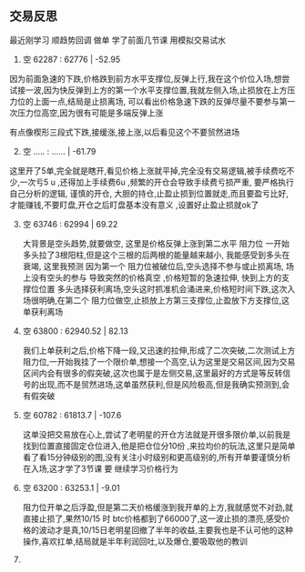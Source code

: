 ## 交易反思

最近刚学习 顺趋势回调 做单  学了前面几节课  用模拟交易试水

1.  空   62287  :  62776      |   -52.95        

   因为前面急速的下跌,价格跌到前方水平支撑位,反弹上行,我在这个价位入场,想尝试接一波,因为快反弹到上方的第一个水平支撑位置,我就左侧入场,止损放在上方压力位的上面一点,结局是止损离场,      可以看出价格急速下跌的反弹尽量不要参与第一次压力位高空,因为很有可能是多端反弹上涨

   有点像楔形三段式下跌,接缓涨,接上涨,以后看见这个不要贸然进场

2.  空   .....  : ......      |   -61.79     

   这里开了5单,完全就是瞎开,看见价格上涨就平掉,完全没有交易逻辑,被手续费吃不少,一次亏5 u ,还得加上手续费6u ,频繁的开仓会导致手续费亏损严重,       要严格执行自己分析的逻辑, 谨慎的开仓, 大胆的持仓,止盈止损到位置就走,而且要盈亏比好,才能赚钱,不要盯盘,开仓之后盯盘基本没有意义 ,设置好止盈止损就ok了     

3. 空   63746  :  62994      |   69.22      

   大背景是空头趋势,就要做空,   这里是价格反弹上涨到第二水平 阻力位 一开始多头拉了3根阳柱,但是这个三根的后两根的能量越来越小,   我能感受到多头在衰竭,   这里我预测  因为第一个 阻力位被破位后,空头选择不参与或止损离场, 场上没有空头的参与   导致突然的价格真空 ,价格短暂的急速拉伸,     快到上方的支撑位位置  多头选择获利离场,空头这时抓准机会涌进来,价格短时间下跌,这次入场很明确,在第二个 阻力位做空,止损放上方第三支撑位,止盈放下方支撑位,这单获利离场

4. 空   63800  :  62940.52      |   82.13

   我们上单获利之后,价格下降一段,又迅速的拉伸,形成了二次突破,二次测试上方阻力位,一开始我挂了一个限价单,想接一个高空,认为这里是交易区间,因为交易区间内会有很多的假突破,这次也属于是左侧交易,这里最好的方式是等反转信号的出现,而不是贸然进场,这单虽然获利,但是风险极高,但是我确实预测到,会有假突破

5. 空   60782  :  61813.7      |   -107.6

   这单没把交易放在心上,尝试了老明星的开仓方法就是开很多限价单,以前我是找到位置直接固定仓位进入,他是把仓位分10份 ,来拉均价的玩法,这里只是简单看了看15分钟级别的图,没有关注小时级别和更高级别的,所有开单要谨慎分析在入场,这才学了3节课 要 继续学习价格行为

6. 空   63200  :  63253.1      |   -9.01

   阻力位开单之后浮盈,但是第二天价格缓涨到我开单的上方,我就感觉不对劲,就直接止损了,果然10/15 时 btc价格都到了66000了,这一波止损的漂亮,感受价格的波动才是真,10/15日老明星回撤了半年的收益,主要我也是不认可他的这种操作,喜欢扛单,结局就是半年利润回吐,以及爆仓,要吸取他的教训
   
6. 

   
   
   
   
    